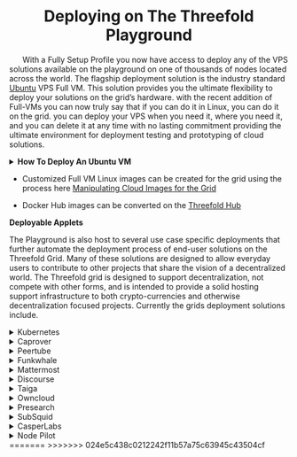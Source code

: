 # <center> Deploying on The Threefold Playground </center>
&nbsp;&nbsp;&nbsp;&nbsp;&nbsp;&nbsp;With a Fully Setup Profile you now have access to deploy any of the VPS solutions available on the playground on one of thousands of nodes located across the world. The flagship deployment solution is the industry standard [Ubuntu](https://ubuntu.com) VPS Full VM. This solution provides you the ultimate flexibility to deploy your solutions on the grid’s hardware. with the recent addition of Full-VMs you can now truly say that if you can do it in Linux, you can do it on the grid. you can deploy your VPS when you need it, where you need it, and you can delete it at any time with no lasting commitment providing the ultimate environment for deployment testing and prototyping of cloud solutions. 

<details>
    <summary><b>How To Deploy An Ubuntu VM</b></summary>

# Setting Up an Ubuntu VM On the Threefold Playground </Center>

&nbsp;&nbsp;&nbsp;&nbsp;&nbsp;&nbsp; The [Ubuntu](https://ubuntu.com) images are the most versatile deployments and allow you to take advantage of the worldwide grid, while being able to utilize exsisting tools and documentation related to the [Ubuntu](https://ubuntu.com) cloud images. This can enable the grid to host any services that are hostable in a linux server, whether that be a simple website, a database or a game server. By default the Full-VM images included in the playground are, 
	
- [Ubuntu 18.04](https://releases.ubuntu.com/18.04/)
- [Ubuntu 20.04](https://releases.ubuntu.com/20.04/)
- [Ubuntu 22.04](https://releases.ubuntu.com/22.04/)

these images can be deployed with no additional configuration require to have a functional VPS, In order to deploy these images you will need to have your playground deployment profile setup there are steps documenting that process in the [Setting up You Playground](setup) section. 

with a setup Deployment profile you will select Full VM in the Sidebar this will bring you to the configuration window for your VPS. There are to tabs available here and I will address them indvidually 

- **Config:** this section configures the base attributes of your deployment and includes the following sections 
  - *Name:* this will be your deployment host name. 
  - *VM Image:* Here you can select one of the default images, or provide a custom flist link to choose the image deployed. 
  - *CPU (vcores):* This is where you choose the number of threads that will be exposed to your deployment from the host node
  - *Memory:* This configures the amount of memory that will be available to your workload from the host node. 
  - *Disk Size:* This sets the size of the root disk for your deployment. 
  - *Public IPv4:* This slider enables your load deploying with a Public IPv4 address exposed to the general internet 
  - *Public IPv6:* This slider enables your load deploying with a Public IPv6 address exposed to the general internet 
  - *Planetary Network* This slider deploys your workload with a Planetary Network IP as an alternative soluton to accessing over public ipv4/ipv6. In order to connect to workloads using only planetary I.P you will need to install the [Threefold Network Connector](https://github.com/threefoldtech/planetary_network) for Desktops, Or the Threefold Connect App available for [Android](https://play.google.com/store/apps/details?id=org.jimber.threebotlogin&hl=en_US&gl=US) and [IOS](https://apps.apple.com/us/app/threefold-connect/id1459845885), for mobile clients. 
  - *Node Selection:* This is where you will choose the node that your workload deploys on your can either utilize the capacity filter or manually select a node. you can use the [Threefold Grid Explorer](https://dashboard.grid.tf/explorer/nodes) or a community IOS application called [3node-Info](https://apps.apple.com/ca/app/3node-info/id1639700546) to locate nodes near you. 
- **Disks:** This sections allows you to add additional ssd storage to your workload, you will click the blue addition symbol in the top right corner of the disks tab and be presented with two fields
  - *name:* This is the name of the disk on the grid
  - *size:* This is the size of the disk in GB, it noteworthy to mention no single disk can exceed the sized of the hosts node individual drives, if you have trouble adding large disks this may be the problem. try a smaller size, drives can be combined with LVM in the ubuntu image after deployment. 
  
 &nbsp;&nbsp;&nbsp;&nbsp;&nbsp;&nbsp;Once you have set all of your configuration parameters you only have to click deploy and wait, if you are downloading a large base image to the node, sometimes this will time out after 5 minutes, if this happens wait a short while and attempt you deployment again the image continues to download and is cached even if the deployment fails allowing you to redeploy once it is stored locally. 


 </details>

-  Customized Full VM Linux images can be created for the grid using the process here [Manipulating Cloud Images for the Grid](https://forum.threefold.io/t/manipulating-cloud-images-for-the-grid/3380)
	
- Docker Hub images can be converted on the [Threefold Hub](https://Hub.Grid.tf)

**Deployable Applets**

The Playground is also host to several use case specific deployments that further automate the deployment process of end-user solutions on the Threefold Grid. Many of these solutions are designed to allow everyday users to contribute to other projects that share the vision of a decentralized world. The Threefold grid is designed to support decentralization, not compete with other forms, and is intended to provide a solid hosting support infrastructure to both crypto-currencies and otherwise decentralization focused projects. Currently the grids deployment solutions include. 

<details>
     <summary>Kubernetes</summary>
	 
	[Kubernetes](https://kubernetes.io/) is a portable, extensible, open-source platform for managing containerized workloads and services, that facilitates both declarative configuration and automation. It has a large, rapidly growing ecosystem. Kubernetes services, support, and tools are widely available.

</details>

<details>
     <summary>Caprover</summary>
 
 [Caprover](https://caprover.com/) is an extremely easy to use app/database deployment & web server manager for your NodeJS, Python, PHP, ASP.NET, Ruby, MySQL, MongoDB, Postgres, WordPress (and etc...) applications!
</details>

<details>
     <summary>Peertube</summary>
  - [Peertube](https://joinpeertube.org/), developed by Framasoft, is the free and decentralized alternative to video platforms, providing you over 600,000 videos published by 150,000 users and viewed over 70 million times

</details>

<details>
     <summary>Funkwhale</summary>
  - [Funkwhale](https://funkwhale.audio/) is a community-driven project that lets you listen and share music and audio within a decentralized, open network.

</details>

<details>
     <summary>Mattermost</summary>
  - [Mattermost](https://mattermost.com/), An open-source, self-hostable online chat service with file sharing, search, and integrations. It is designed as an internal chat for organisations and companies, and mostly markets itself as an open-source alternative to Slack and Microsoft Teams

</details>

<details>
     <summary>Discourse</summary>
  - [Discourse](https://www.discourse.org/), the 100% open source discussion platform built for the next decade of the Internet. Use it as a mailing list, discussion forum, long-form chat room, and more!

</details>

<details>
     <summary>Taiga</summary>
  - [Taiga](https://www.taiga.io/), The free and open-source project management tool
For cross-functional agile teams to work effectively
A featured-rich software that offers a very simple start through its intuitive user interface.

</details>

<details>
     <summary>Owncloud</summary>
  - [Owncloud](https://owncloud.com/), Control your data – always, anytime and anywhere. Deploy ownCloud on-premises, in a data center of your choice or in a hybrid setup. Regulations and certifications? Say no more. We keep your back! With multi-factor authentication, encryption and our elaborate file lifecycle management. Looking for 100% data ownership? Deploy with owncloud on Threefold 

</details>

<details>
     <summary>Presearch</summary>
  - [Presearch](https://presearch.io/), Search privately, receive better results and get rewarded with the Presearch decentralized search engine, powered by blockchain technology.

</details>

<details>
     <summary>SubSquid</summary>
  - [SubSquid](https://subsquid.io/), An on-chain data processing solution that enables Web3 builders to gain access to on-chain data on their own terms.

</details>

<details>
     <summary>CasperLabs</summary> 
  - [CasperLabs](https://casperlabs.io/), a team of builders, entrepreneurs, academics, and leaders who believe strongly in the potential of a blockchain-enabled world. We’ve come together to steward the development of the Casper Network, a blockchain protocol built from the ground up to remain true to core Web3 principles and adapt to the needs of our evolving world. Come join us and help build the future.

</details>

<details>
     <summary>Node Pilot</summary>
  - [Node Pilot](https://nodepilot.tech/), a simple Linux executable, making your deployment options endless. No command-line experience is required. Whether on VMs or bare-metal, anyone can run crypto nodes with Node Pilot. Entry-level friendly. Self-host or Cloud VPS.

<<<<<<< HEAD
</details>
=======
</details>
>>>>>>> 024e5c438c0212242f11b57a75c63945c43504cf
